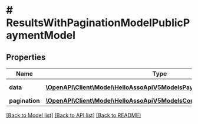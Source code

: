 # # ResultsWithPaginationModelPublicPaymentModel

## Properties

Name | Type | Description | Notes
------------ | ------------- | ------------- | -------------
**data** | [**\OpenAPI\Client\Model\HelloAssoApiV5ModelsPaymentPublicPaymentModel[]**](HelloAssoApiV5ModelsPaymentPublicPaymentModel.md) | Data property | [optional]
**pagination** | [**\OpenAPI\Client\Model\HelloAssoApiV5ModelsCommonPaginationModel**](HelloAssoApiV5ModelsCommonPaginationModel.md) |  | [optional]

[[Back to Model list]](../../README.md#models) [[Back to API list]](../../README.md#endpoints) [[Back to README]](../../README.md)
